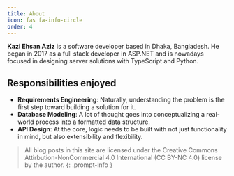 ```yaml
---
title: About
icon: fas fa-info-circle
order: 4
---
```


**Kazi Ehsan Aziz** is a software developer based in Dhaka, Bangladesh. He began in 2017 as a full stack developer in ASP.NET and is nowadays focused in designing server solutions with TypeScript and Python.

## Responsibilities enjoyed
* **Requirements Engineering**: Naturally, understanding the problem is the first step toward building a solution for it.
* **Database Modeling**: A lot of thought goes into conceptualizing a real-world process into a formatted data structure.
* **API Design**: At the core, logic needs to be built with not just functionality in mind, but also extensibility and flexibility.


> All blog posts in this site are licensed under the Creative Commons Attirbution-NonCommercial 4.0 International (CC BY-NC 4.0) license by the author.
{: .prompt-info }